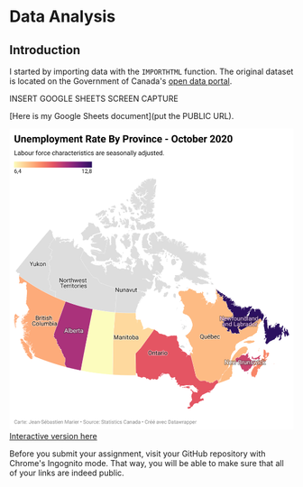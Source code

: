# Data Analysis
## Introduction

I started by importing data with the `IMPORTHTML` function. The original dataset is located on the Government of Canada's [open data portal](URL). 

INSERT GOOGLE SHEETS SCREEN CAPTURE

[Here is my Google Sheets document](put the PUBLIC URL).

![](map.png)
[Interactive version here](https://datawrapper.dwcdn.net/o7Wwp/2/)


Before you submit your assignment, visit your GitHub repository with Chrome's Ingognito mode. That way, you will be able to make sure that all of your links are indeed public.